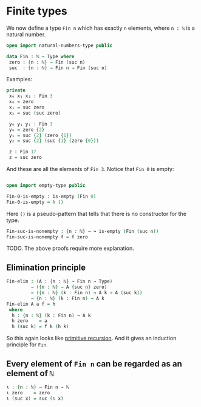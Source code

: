 <!--
```agda
{-# OPTIONS --without-K --safe #-}

module Fin-lecture where

open import general-notation
```
-->
# Finite types

We now define a type `Fin n` which has exactly `n` elements, where `n : ℕ` is a natural number.

```agda
open import natural-numbers-type public

data Fin : ℕ → Type where
 zero : {n : ℕ} → Fin (suc n)
 suc  : {n : ℕ} → Fin n → Fin (suc n)
```
Examples:
```agda
private
 x₀ x₁ x₂ : Fin 3
 x₀ = zero
 x₁ = suc zero
 x₂ = suc (suc zero)

 y₀ y₁ y₂ : Fin 3
 y₀ = zero {2}
 y₁ = suc {2} (zero {1})
 y₂ = suc {2} (suc {1} (zero {0}))

 z : Fin 17
 z = suc zero
```
And these are all the elements of `Fin 3`. Notice that `Fin 0` is empty:
```agda

open import empty-type public

Fin-0-is-empty : is-empty (Fin 0)
Fin-0-is-empty = λ ()
```
Here `()` is a pseudo-pattern that tells that there is no constructor for the type.
```agda
Fin-suc-is-nonempty : {n : ℕ} → ¬ is-empty (Fin (suc n))
Fin-suc-is-nonempty f = f zero
```

TODO. The above proofs require more explanation.

## Elimination principle

```agda
Fin-elim : (A : {n : ℕ} → Fin n → Type)
         → ({n : ℕ} → A {suc n} zero)
         → ({n : ℕ} (k : Fin n) → A k → A (suc k))
         → {n : ℕ} (k : Fin n) → A k
Fin-elim A a f = h
 where
  h : {n : ℕ} (k : Fin n) → A k
  h zero    = a
  h (suc k) = f k (h k)
```
So this again looks like [primitive recursion](natural-numbers-type.lagda.md). And it gives an induction principle for `Fin`.

## Every element of `Fin n` can be regarded as an element of `ℕ`

```agda
ι : {n : ℕ} → Fin n → ℕ
ι zero    = zero
ι (suc x) = suc (ι x)
```
